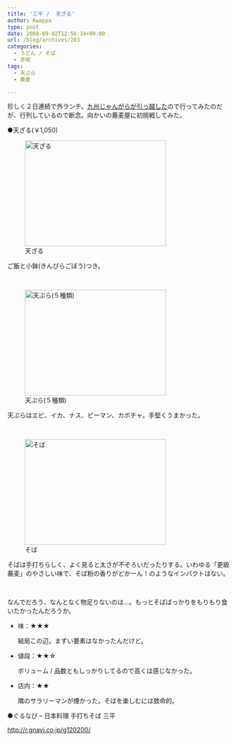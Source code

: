 ```yaml
---
title: '三平 /  天ざる'
author: Kwappa
type: post
date: 2008-09-02T12:56:34+09:00
url: /blog/archives/283
categories:
  - うどん / そば
  - 赤坂
tags:
  - 天ぷら
  - 蕎麦

---
```

珍しく２日連続で外ランチ。<a href="http://www.kyusyujangara.co.jp/shops/akasaka.htm" target="_blank" rel="noopener noreferrer">九州じゃんがらが引っ越した</a>ので行ってみたのだが、行列しているので断念。向かいの蕎麦屋に初挑戦してみた。
  
●天ざる(￥1,050)
  
<figure id="attachment_284" aria-describedby="caption-attachment-284" style="width: 320px" class="wp-caption alignleft"><img src="/blog/images/2008/11/08-09-02_12-56.jpg" alt="天ざる" title="天ざる" width="320" height="240" class="size-medium wp-image-284" /><figcaption id="caption-attachment-284" class="wp-caption-text">天ざる</figcaption></figure>
  
ご飯と小鉢(きんぴらごぼう)つき。
  
<br style="clear:both" />
  
<figure id="attachment_285" aria-describedby="caption-attachment-285" style="width: 320px" class="wp-caption alignright"><img src="/blog/images/2008/11/08-09-02_12-57.jpg" alt="天ぷら(５種類)" title="天ぷら(５種類)" width="320" height="240" class="size-medium wp-image-285" /><figcaption id="caption-attachment-285" class="wp-caption-text">天ぷら(５種類)</figcaption></figure>
  
天ぷらはエビ、イカ、ナス、ピーマン、カボチャ。手堅くうまかった。
  
<br style="clear:both" />
  
<figure id="attachment_286" aria-describedby="caption-attachment-286" style="width: 320px" class="wp-caption alignleft"><img src="/blog/images/2008/11/08-09-02_12-58.jpg" alt="そば" title="そば" width="320" height="240" class="size-medium wp-image-286" /><figcaption id="caption-attachment-286" class="wp-caption-text">そば</figcaption></figure>
  
そばは手打ちらしく、よく見ると太さが不ぞろいだったりする。いわゆる「更級蕎麦」のやさしい味で、そば粉の香りがどかーん！のようなインパクトはない。
  
<br style="clear:both" />
  
なんでだろう、なんとなく物足りないのは…。もっとそばばっかりをもりもり食いたかったんだろうか。

  * 味：★★★
		  
    結局この辺。まずい要素はなかったんだけど。
  * 値段：★★☆
		  
    ボリューム / 品数ともしっかりしてるので高くは感じなかった。
  * 店内：★★
		  
    隣のサラリーマンが煙かった。そばを楽しむには致命的。

●ぐるなび &#8211; 日本料理 手打ちそば 三平
  
http://r.gnavi.co.jp/g120200/
